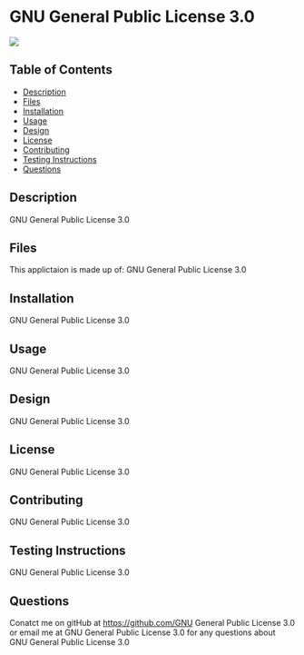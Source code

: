 # GNU General Public License 3.0

<img src="https://img.shields.io/badge/Licence-GNU%20General%20Public%20License%203.0-red">


## Table of Contents
* [Description](#description)
* [Files](#files)
* [Installation](#installation)
* [Usage](#usage)
* [Design](#design)
* [License](#license)
* [Contributing](#contributing)
* [Testing Instructions](#testing-instructions)
* [Questions](#questions)

## Description

GNU General Public License 3.0

## Files

This applictaion is made up of: GNU General Public License 3.0

## Installation
GNU General Public License 3.0

## Usage
GNU General Public License 3.0

## Design
GNU General Public License 3.0

## License
GNU General Public License 3.0

## Contributing
GNU General Public License 3.0

## Testing Instructions
GNU General Public License 3.0

## Questions
Conatct me on gitHub at https://github.com/GNU General Public License 3.0 or email me at GNU General Public License 3.0 for any questions about GNU General Public License 3.0

